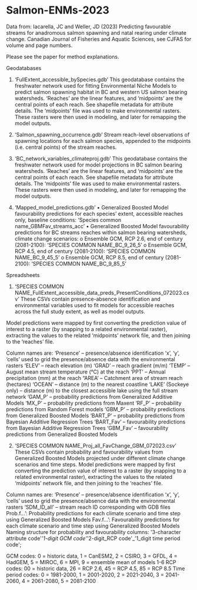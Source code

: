 # Salmon-ENMs-2023

Data from: Iacarella, JC and Weller, JD (2023) Predicting favourable streams for anadromous salmon spawning and natal rearing under climate change. Canadian Journal of Fisheries and Aquatic Sciences, see CJFAS for volume and page numbers.

Please see the paper for method explanations.

Geodatabases

1. ‘FullExtent_accessible_bySpecies.gdb’
This geodatabase contains the freshwater network used for fitting Environmental Niche Models to predict salmon spawning habitat in BC and western US salmon bearing watersheds. ‘Reaches’ are the linear features, and ‘midpoints’ are the central points of each reach. See shapefile metadata for attribute details.
The ‘midpoints’ file was used to make environmental rasters. These rasters were then used in modeling, and later for remapping the model outputs.

3. ‘Salmon_spawning_occurrence.gdb’
Stream reach-level observations of spawning locations for each salmon species, appended to the midpoints (i.e. central points) of the stream reaches.

5. ‘BC_network_variables_climateproj.gdb’
This geodatabase contains the freshwater network used for model projections in BC salmon bearing watersheds. ‘Reaches’ are the linear features, and ‘midpoints’ are the central points of each reach. See shapefile metadata for attribute details.
The ‘midpoints’ file was used to make environmental rasters. These rasters were then used in modeling, and later for remapping the model outputs.

7. ‘Mapped_model_predictions.gdb’
• Generalized Boosted Model favourability predictions for each species’ extent, accessible reaches only, baseline conditions: ‘Species common name_GBMFav_streams_acc’
• Generalized Boosted Model favourability predictions for BC streams reaches within salmon bearing watersheds, climate change scenarios:
o Ensemble GCM, RCP 2.6, end of century (2081-2100): ‘SPECIES COMMON NAME_BC_9_26_5’
o Ensemble GCM, RCP 4.5, end of century (2081-2100): ‘SPECIES COMMON NAME_BC_9_45_5’
o Ensemble GCM, RCP 8.5, end of century (2081-2100): ‘SPECIES COMMON NAME_BC_9_85_5’

Spreadsheets

1. ‘SPECIES COMMON NAME_FullExtent_accessible_data_preds_PresentConditions_072023.csv’
These CSVs contain presence-absence identification and environmental variables used to fit models for accessible reaches across the full study extent, as well as model outputs.

Model predictions were mapped by first converting the prediction value of interest to a raster (by snapping to a related environmental raster), extracting    the values to the related ‘midpoints’ network file, and then joining to the ‘reaches’ file.

Column names are:
‘Presence’ – presence/absence identification
‘x’, ‘y’, ‘cells’ used to grid the presence/absence data with the environmental rasters
‘ELEV’ – reach elevation (m)
‘GRAD’ – reach gradient (m/m)
‘TEMP’ – August mean stream temperature (°C) at the reach
‘PPT’ – Annual precipitation (mm) at the reach
“AREA’ – Catchment area of stream reach (hectares)
‘OCEAN’ – distance (m) to the nearest coastline
‘LAKE’ (Sockeye only) – distance (m) to the closest accessible lake using the full stream network
‘GAM_P’ – probability predictions from Generalized Additive Models
‘MX_P’ – probability predictions from Maxent
‘RF_P’ – probability predictions from Random Forest models
‘GBM_P’ – probability predictions from Generalized Boosted Models
‘BART_P’ – probability predictions from Bayesian Additive Regression Trees
‘BART_Fav’ – favourability predictions from Bayesian Additive Regression Trees
‘GBM_Fav’ – favourability predictions from Generalized Boosted Models

2. ‘SPECIES COMMON NAME_Proj_all_FavChange_GBM_072023.csv’
These CSVs contain probability and favourability values from Generalized Boosted Models projected under different climate change scenarios and time steps.
Model predictions were mapped by first converting the prediction value of interest to a raster (by snapping to a related environmental raster), extracting the values to the related ‘midpoints’ network file, and then joining to the ‘reaches’ file.

Column names are:
‘Presence’ – presence/absence identification
‘x’, ‘y’, ‘cells’ used to grid the presence/absence data with the environmental rasters
‘SDM_ID_all’ – stream reach ID corresponding with GDB files
Prob.f…’: Probability predictions for each climate scenario and time step using Generalized Boosted Models
Fav.f…’: Favourability predictions for each climate scenario and time step using Generalized Boosted Models
Naming structure for probability and favourability columns: '3-character attribute code'_'1-digit GCM code'_'2-digit_RCP code'_'1_digit time period code';

GCM codes:
0 = historic data, 1 = CanESM2, 2 = CSIRO, 3 = GFDL, 4 = HadGEM, 5 = MIROC, 6 = MPI, 9 = ensemble mean of models 1-6
RCP codes:
00 = historic data, 26 = RCP 2.6, 45 = RCP 4.5, 85 = RCP 8.5
Time period codes:
0 = 1981-2000, 1 = 2001-2020, 2 = 2021-2040, 3 = 2041-2060, 4 = 2061-2080, 5 = 2081-2100
